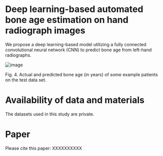 # Deep learning-based automated bone age estimation on hand radiograph images

We propose a deep learning-based model utilizing a fully connected convolutional neural network (CNN) to predict bone age from left-hand radiographs. 


![image](https://github.com/afiosman/deep_learning_based_bone_age_estimation/assets/10604649/eecd2def-0795-4413-b048-9a32432fc47d)
 
Fig. 4. Actual and predicted bone age (in years) of some example patients on the test data set. 

# Availability of data and materials
The datasets used in this study are private. 

# Paper
Please cite this paper: XXXXXXXXXX
